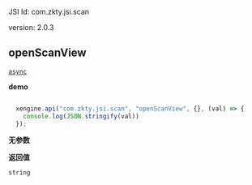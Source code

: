 

JSI Id: com.zkty.jsi.scan

version: 2.0.3



## openScanView
[`async`](/docs/modules/模块-规范?id=jsi-调用)

**demo**
``` js

  xengine.api("com.zkty.jsi.scan", "openScanView", {}, (val) => {
    console.log(JSON.stringify(val))
  });

``` 

**无参数**

**返回值**
``` js
string
``` 


    